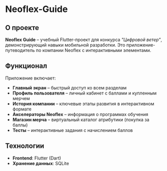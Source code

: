 # Neoflex-Guide

## О проекте
**Neoflex Guide** – учебный Flutter-проект для конкурса *"Цифровой ветер"*, демонстрирующий навыки мобильной разработки. Это приложение-путеводитель по компании Neoflex с интерактивными элементами.

## Функционал
Приложение включает:

- **Главный экран** – быстрый доступ ко всем разделам
- **Профиль пользователя** – личный кабинет с баллами и купленным мерчем
- **История компании** – ключевые этапы развития в интерактивном формате
- **Акселераторы Neoflex** – информация о программах обучения
- **Магазин мерча** – виртуальный каталог атрибутики (покупка за баллы)
- **Тесты** – интерактивные задания с начислением баллов

## Технологии
- **Frontend**: Flutter (Dart)
- **Хранение данных**: SQLite

